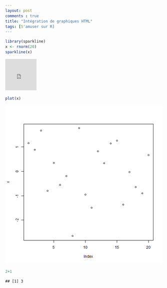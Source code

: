 ```yaml
---
layout: post
comments : true
title: "Intégration de graphiques HTML"
tags: [S'amuser sur R]
---
```


```r
library(sparkline)
x <- rnorm(20)
sparkline(x)
```

<iframe width="100" height="100" src="https://antuki.github.io/figure/graph_html_test.html" frameborder="0" scrolling="no" marginheight=0 marginwidth="0"></iframe>


```r
plot(x)
```

![plot of chunk unnamed-chunk-1](figure/unnamed-chunk-1-2.png)


```r
2+1
```

```
## [1] 3
```
